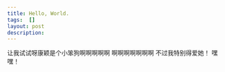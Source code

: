```yaml
---
title: Hello, World.
tags:  []
layout: post
description: 
---
```


让我试试呀康颖是个小笨狗啊啊啊啊啊 啊啊啊啊啊啊啊 
不过我特别得爱她！
嘿嘿！